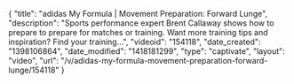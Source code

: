{
    "title": "adidas My Formula | Movement Preparation: Forward Lunge",
    "description": "Sports performance expert Brent Callaway shows how to prepare to prepare for matches or training. Want more training tips and inspiration? Find your training...",
    "videoid": "154118",
    "date_created": "1398106864",
    "date_modified": "1418181299",
    "type": "captivate",
    "layout": "video",
    "url": "\/v\/adidas-my-formula-movement-preparation-forward-lunge\/154118"
}